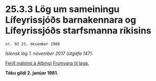 # 25.3.3 Lög um sameiningu Lífeyrissjóðs barnakennara og Lífeyrissjóðs starfsmanna ríkisins

`nr. 93 23. desember 1980`

_Íslensk lög 1. nóvember 2017 (útgáfa 147)._

[Ferill málsins á Alþingi](https://www.althingi.is/thingstorf/thingmalalistar-eftir-thingum/ferill/?ltg=103&mnr=118)
[Frumvarp til laga.](https://www.althingi.is/altext/103/s/pdf/0136.pdf)

**Tóku gildi 2. janúar 1981.**

